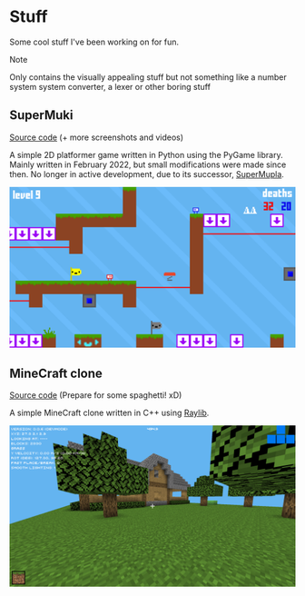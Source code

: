 # Stuff
Some cool stuff I've been working on for fun.

> [!NOTE]
> Only contains the visually appealing stuff but not something like
> a number system system converter, a lexer or other boring stuff

## SuperMuki

[Source code](https://github.com/Krist0FF-T/supermuki)
(+ more screenshots and videos)

A simple 2D platformer game written in Python using the PyGame library.
Mainly written in February 2022, but small modifications were made since then.
No longer in active development, due to its successor, [SuperMupla](https://github.com/Krist0FF-T/supermupla).

![image](https://github.com/Krist0FF-T/stuff/blob/main/readme_assets/supermuki.png)

## MineCraft clone

[Source code](https://github.com/Krist0FF-T/stuff/blob/main/minecraft_clone/)
(Prepare for some spaghetti! xD)

A simple MineCraft clone written in C++ using [Raylib](https://www.raylib.com/).

![image](https://github.com/Krist0FF-T/stuff/blob/main/readme_assets/minecraft_clone.png)

